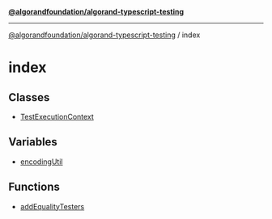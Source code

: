 [**@algorandfoundation/algorand-typescript-testing**](../README.md)

***

[@algorandfoundation/algorand-typescript-testing](../README.md) / index

# index

## Classes

- [TestExecutionContext](classes/TestExecutionContext.md)

## Variables

- [encodingUtil](variables/encodingUtil.md)

## Functions

- [addEqualityTesters](functions/addEqualityTesters.md)
